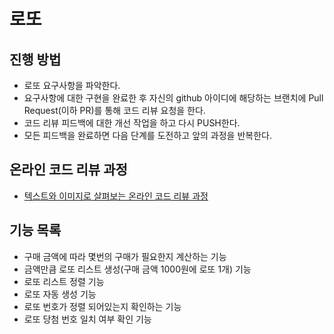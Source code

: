 # 로또
## 진행 방법
* 로또 요구사항을 파악한다.
* 요구사항에 대한 구현을 완료한 후 자신의 github 아이디에 해당하는 브랜치에 Pull Request(이하 PR)를 통해 코드 리뷰 요청을 한다.
* 코드 리뷰 피드백에 대한 개선 작업을 하고 다시 PUSH한다.
* 모든 피드백을 완료하면 다음 단계를 도전하고 앞의 과정을 반복한다.

## 온라인 코드 리뷰 과정
* [텍스트와 이미지로 살펴보는 온라인 코드 리뷰 과정](https://github.com/next-step/nextstep-docs/tree/master/codereview)


## 기능 목록
* 구매 금액에 따라 몇번의 구매가 필요한지 계산하는 기능 
* 금액만큼 로또 리스트 생성(구매 금액 1000원에 로또 1개) 기능
* 로또 리스트 정렬 기능
* 로또 자동 생성 기능
* 로또 번호가 정렬 되어있는지 확인하는 기능
* 로또 당첨 번호 일치 여부 확인 기능